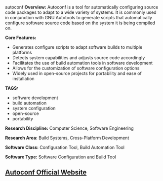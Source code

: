 autoconf
**Overview:**
Autoconf is a tool for automatically configuring source code packages to adapt to a wide variety of systems. It is commonly used in conjunction with GNU Autotools to generate scripts that automatically configure software source code based on the system it is being compiled on. 

**Core Features:**
- Generates configure scripts to adapt software builds to multiple platforms
- Detects system capabilities and adjusts source code accordingly
- Facilitates the use of build automation tools in software development
- Allows for the customization of software configuration options
- Widely used in open-source projects for portability and ease of installation

**TAGS:**
- software development
- build automation
- system configuration
- open-source
- portability

**Research Discipline:**
Computer Science, Software Engineering

**Research Area:**
Build Systems, Cross-Platform Development

**Software Class:**
Configuration Tool, Build Automation Tool

**Software Type:**
Software Configuration and Build Tool

[Autoconf Official Website](https://www.gnu.org/software/autoconf/autoconf.html)
--------------------------------------
